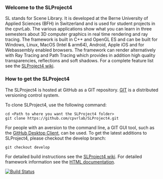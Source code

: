 ### Welcome to the SLProject4
SL stands for Scene Library. It is developed at the Berne University of Applied Sciences (BFH) in Switzerland and is used for student projects in the cpvrLab. The various applications show what you can learn in three semesters about 3D computer graphics in real time rendering and ray tracing. The framework is built in C++ and OpenGL ES and can be built for Windows, Linux, MacOS (Intel & arm64), Android, Apple iOS and for Webassembly enabled browsers. The framework can render alternatively with Ray Tracing and Path Tracing which provides in addition high quality transparencies, reflections and soft shadows. For a complete feature list see the [SLProject4 wiki](https://github.com/cpvrlab/SLProject4/wiki).

### How to get the SLProject4

The SLProject4 is hosted at GitHub as a GIT repository.
[GIT](http://git-scm.com/) is a distributed versioning control system.

To clone SLProject4, use the following command:

```
cd <Path to where you want the SLProject4 folder>
git clone https://github.com/cpvrlab/SLProject4.git
```

For people with an aversion to the command line, a GIT GUI tool, such as the [GitHub Desktop Client](https://desktop.github.com), can be used. To get the latest additions to SLProject4, please checkout the develop branch:

```
git checkout develop
```

For detailed build instructions see the [SLProject4 wiki](https://github.com/cpvrlab/SLProject4/wiki).
For detailed framework information see the [HTML documentation](http://cpvrlab.github.io/SLProject_doc/html/index.html).


[![Build Status](https://ci.appveyor.com/api/projects/status/d101mkgdfy4lqe01?svg=true)](https://ci.appveyor.com/project/MarcusHudritsch/slproject)
